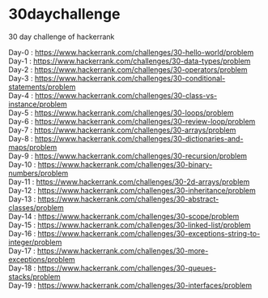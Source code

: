 # 30daychallenge
30  day challenge of hackerrank

Day-0 : https://www.hackerrank.com/challenges/30-hello-world/problem <br>
Day-1 : https://www.hackerrank.com/challenges/30-data-types/problem <br>
Day-2 : https://www.hackerrank.com/challenges/30-operators/problem <br>
Day-3 : https://www.hackerrank.com/challenges/30-conditional-statements/problem <br>
Day-4 : https://www.hackerrank.com/challenges/30-class-vs-instance/problem <br>
Day-5 : https://www.hackerrank.com/challenges/30-loops/problem <br>
Day-6 : https://www.hackerrank.com/challenges/30-review-loop/problem <br>
Day-7 : https://www.hackerrank.com/challenges/30-arrays/problem <br>
Day-8 : https://www.hackerrank.com/challenges/30-dictionaries-and-maps/problem <br>
Day-9 : https://www.hackerrank.com/challenges/30-recursion/problem <br>
Day-10 : https://www.hackerrank.com/challenges/30-binary-numbers/problem <br>
Day-11 : https://www.hackerrank.com/challenges/30-2d-arrays/problem <br>
Day-12 : https://www.hackerrank.com/challenges/30-inheritance/problem <br>
Day-13 : https://www.hackerrank.com/challenges/30-abstract-classes/problem <br>
Day-14 : https://www.hackerrank.com/challenges/30-scope/problem <br>
Day-15 : https://www.hackerrank.com/challenges/30-linked-list/problem <br>
Day-16 : https://www.hackerrank.com/challenges/30-exceptions-string-to-integer/problem <br>
Day-17 : https://www.hackerrank.com/challenges/30-more-exceptions/problem <br>
Day-18 : https://www.hackerrank.com/challenges/30-queues-stacks/problem <br>
Day-19 : https://www.hackerrank.com/challenges/30-interfaces/problem <br>